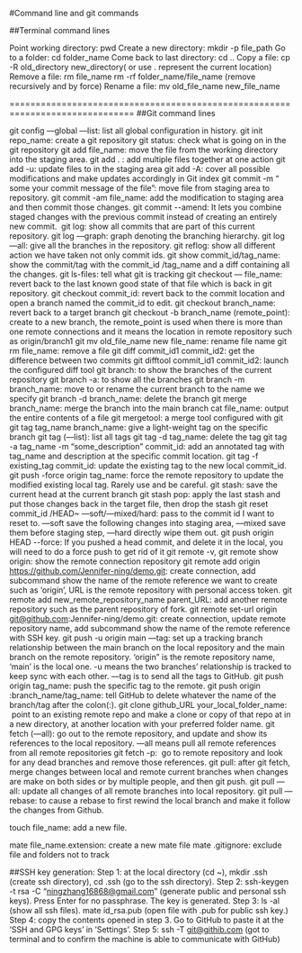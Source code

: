 #Command line and git commands

##Terminal command lines

Point working directory:       pwd
Create a new directory:       mkdir -p file_path
Go to a folder:                      cd folder_name
Come back to last directory:      cd ..
Copy a file:                              cp -R old_directory new_directory( or use . represent the current location)
Remove a file:                       rm file_name
                                                   rm -rf folder_name/file_name (remove recursively and by force)
Rename a file:                       mv old_file_name new_file_name


==============================================================================
##Git command lines

git config —global —list: list all global configuration in history.
git init repo_name: create a git repository
git status: check what is going on in the git repository
git add file_name: move the file from the working directory into the staging area.
git add . : add multiple files together at one action
git add -u: update files to in the staging area
git add -A: cover all possible modifications and make updates accordingly in Git index
git commit -m “ some your commit message of the file”: move file from staging area to repository.
git commit -am file_name: add the modification to staging area and then commit those changes.
git commit --amend: It lets you combine staged changes with the previous commit instead of creating an entirely new commit. 
git log: show all commits that are part of this current repository.
git log —graph: graph denoting the branching hierarchy.
git log —all: give all the branches in the repository.
git reflog: show all different action we have taken not only commit ids.
git show commit_id/tag_name: show the commit/tag with the commit_id /tag_name and a diff containing all the changes.
git ls-files: tell what git is tracking
git checkout — file_name: revert back to the last known good state of that file which is back in git repository.
git checkout commit_id: revert back to the commit location and open a branch named the commit_id to edit.
git checkout branch_name: revert back to a target branch
git checkout -b branch_name (remote_point): create to a new branch, the remote_point is used when there is more than one remote connections and it means the location in remote repository such as origin/branch1
git mv old_file_name new file_name: rename file name
git rm file_name: remove a file
git diff commit_id1 commit_id2: get the difference between two commits
git difftool commit_id1 commit_id2: launch the configured diff tool
git branch: to show the branches of the current repository
git branch -a: to show all the branches
git branch -m branch_name: move to or rename the current branch to the name we specify
git branch -d branch_name: delete the branch
git merge branch_name: merge the branch into the main branch
cat file_name: output the entire contents of a file
git mergetool: a merge tool configured with git
git tag tag_name branch_name: give a light-weight tag on the specific branch
git tag (—list): list all tags
git tag -d tag_name: delete the tag
git tag -a tag_name -m “some_description” commit_id: add an annotated tag with tag_name and description at the specific commit location.
git tag -f existing_tag commit_id: update the existing tag to the new local commit_id.
git push -force origin tag_name: force the remote repository to update the modified existing local tag. Rarely use and be careful.
git stash: save the current head at the current branch
git stash pop:  apply the last stash and put those changes back in the target file, then drop the stash
git reset commit_id /HEAD~ —soft/—mixed/hard: pass to the commit id I want to reset to. —soft save the following changes into staging area, —mixed save them before staging step, —hard directly wipe them out.
git push origin HEAD --force: If you pushed a head commit, and delete it in the local, you will need to do a force push to get rid of it
git remote -v, git remote show origin: show the remote connection repository
git remote add origin https://github.com/Jennifer-ning/demo.git: create connection, add subcommand show the name of the remote reference we want to create such as ‘origin’, URL is the remote repository with personal access token.
git remote add new_remote_repository_name parent_URL: add another remote repository such as the parent repository of fork.
git remote set-url origin git@github.com:Jennifer-ning/demo.git: create connection, update remote repository name, add subcommand show the name of the remote reference with SSH key.
git push -u origin main —tag: set up a tracking branch relationship between the main branch on the local repository and the main branch on the remote repository. ‘origin” is the remote repository name, ‘main’ is the local one. -u means the two branches’ relationship is tracked to keep sync with each other. —tag is to send all the tags to GitHub. 
git push origin tag_name: push the specific tag to the remote.
git push origin :branch_name/tag_name: tell GitHub to delete whatever the name of the branch/tag after the colon(:).
git clone github_URL your_local_folder_name:  point to an existing remote repo and make a clone or copy of that repo at in a new directory, at another location with your preferred folder name.
git fetch (—all): go out to the remote repository, and update and show its references to the local repository. —all means pull all remote references from all remote repositories
git fetch -p:  go to remote repository and look for any dead branches and remove those references.
git pull: after git fetch, merge changes between local and remote current branches when changes are make on both sides or by multiple people, and then git push.
git pull —all: update all changes of all remote branches into local repository.
git pull —rebase: to cause a rebase to first rewind the local branch and make it follow the changes from Github.




touch file_name: add a new file.

mate file_name.extension:  create a new mate file
mate .gitignore: exclude file and folders not to track

##SSH key generation:
Step 1: at the local directory (cd ~),  mkdir .ssh (create ssh directory), cd .ssh (go to the ssh directory).
Step 2: ssh-keygen -t rsa -C “ningzhang16868@gmail.com” (generate public and personal ssh keys). Press Enter for no passphrase. The key is generated. 
Step 3: ls -al (show all ssh files). mate id_rsa.pub (open file with .pub for public ssh key.)
Step 4: copy the contents opened in step 3. Go to GitHub to paste it at the ‘SSH and GPG keys’ in ’Settings’.
Step 5: ssh -T git@githib.com (got to terminal and to confirm the machine is able to communicate with GitHub)

